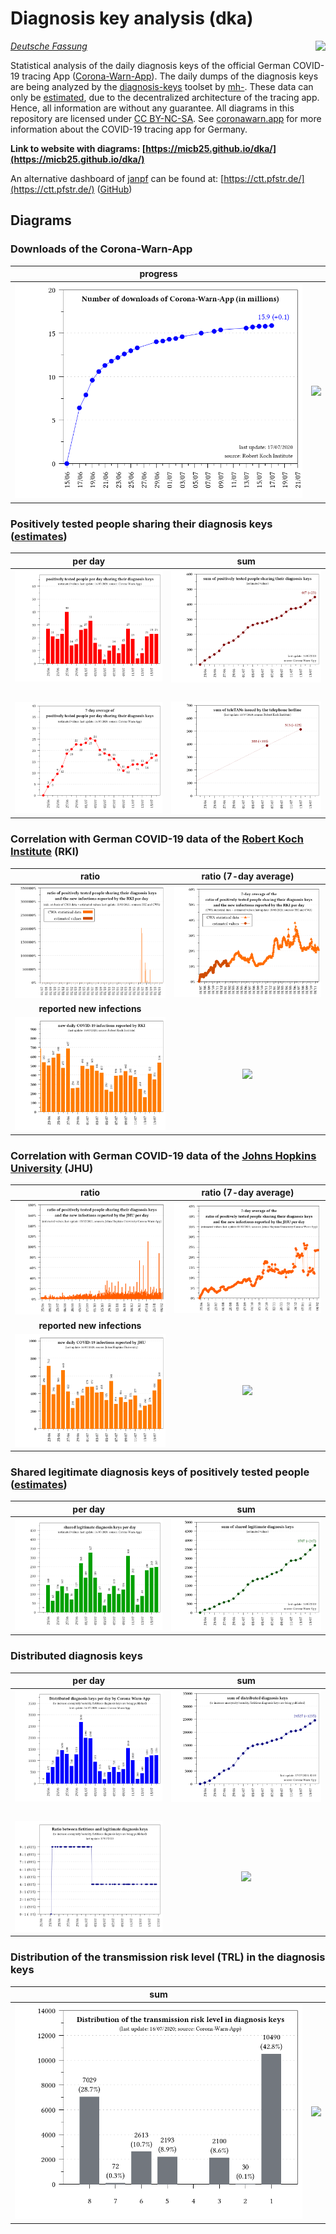 # Diagnosis key analysis (dka)

<img align="right" src="images/CWA_title.png">

_[Deutsche Fassung](README.md)_

Statistical analysis of the daily diagnosis keys of the official German COVID-19 tracing App ([Corona-Warn-App](https://github.com/corona-warn-app)). The daily dumps of the diagnosis keys are being analyzed by the [diagnosis-keys](https://github.com/mh-/diagnosis-keys) toolset by [mh-](https://github.com/mh-/). These data can only be [estimated](https://github.com/mh-/diagnosis-keys/blob/master/doc/algorithm.md), due to the decentralized architecture of the tracing app. Hence, all information are without any guarantee. All diagrams in this repository are licensed under [CC BY-NC-SA](https://creativecommons.org/licenses/by-nc-sa/3.0/). See [coronawarn.app](https://www.coronawarn.app) for more information about the COVID-19 tracing app for Germany.

**Link to website with diagrams: [https://micb25.github.io/dka/](https://micb25.github.io/dka/)**

An alternative dashboard of [janpf](https://github.com/janpf) can be found at: [https://ctt.pfstr.de/](https://ctt.pfstr.de/) ([GitHub](https://github.com/janpf/ctt))

## Diagrams 
### Downloads of the Corona-Warn-App
progress                                   |    
:-----------------------------------------:|:-----------------------------------------:
![](plots_en/plot_cwa_downloads.png)       | ![](plots_en/plot_empty.png) 

### Positively tested people sharing their diagnosis keys ([estimates](https://github.com/mh-/diagnosis-keys/blob/master/doc/algorithm.md))
per day                                    |  sum
:-----------------------------------------:|:-----------------------------------------:
![](plots_en/plot_num_users.png)           | ![](plots_en/plot_sum_users.png)
                                           |    
![](plots_en/plot_num_users_7d.png)        | ![](plots_en/plot_teleTANs.png)

### Correlation with German COVID-19 data of the [Robert Koch Institute](https://corona.rki.de/) (RKI)
ratio                                      | ratio (7-day average)
:-----------------------------------------:|:-----------------------------------------:
![](plots_en/plot_rki_cwa_cases.png)       | ![](plots_en/plot_rki_cwa_cases_7d.png)
**reported new infections**               |    
![](plots_en/plot_rki_cases.png)           | ![](plots_en/plot_empty.png)

### Correlation with German COVID-19 data of the [Johns Hopkins University](https://www.arcgis.com/apps/opsdashboard/index.html#/bda7594740fd40299423467b48e9ecf6) (JHU)
ratio                                      | ratio (7-day average)
:-----------------------------------------:|:-----------------------------------------:
![](plots_en/plot_jhu_cwa_cases.png)       | ![](plots_en/plot_jhu_cwa_cases_7d.png)
**reported new infections**                |    
![](plots_en/plot_jhu_cases.png)           | ![](plots_en/plot_empty.png)

### Shared legitimate diagnosis keys of positively tested people ([estimates](https://github.com/mh-/diagnosis-keys/blob/master/doc/algorithm.md))
per day                                    | sum
:-----------------------------------------:|:-----------------------------------------:
 ![](plots_en/plot_num_keys_submitted.png) | ![](plots_en/plot_sum_keys_submitted.png)

### Distributed diagnosis keys
per day                                    | sum
:-----------------------------------------:|:-----------------------------------------:
 ![](plots_en/plot_keys.png)               | ![](plots_en/plot_keys_sum.png)
                                           |    
 ![](plots_en/plot_padding_multiplier.png) | ![](plots_en/plot_empty.png) 
 
### Distribution of the transmission risk level (TRL) in the diagnosis keys
sum                                        |    
:-----------------------------------------:|:-----------------------------------------:
![](plots_en/plot_TRL_histogram.png)       | ![](plots_en/plot_empty.png)
